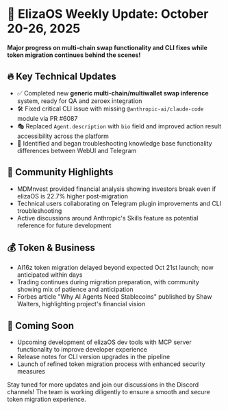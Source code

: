 # 🚀 ElizaOS Weekly Update: October 20-26, 2025

**Major progress on multi-chain swap functionality and CLI fixes while token migration continues behind the scenes!**

## 🔥 Key Technical Updates
- ✅ Completed new **generic multi-chain/multiwallet swap inference** system, ready for QA and zeroex integration
- 🛠️ Fixed critical CLI issue with missing `@anthropic-ai/claude-code` module via PR #6087
- 🎭 Replaced `Agent.description` with `bio` field and improved action result accessibility across the platform
- 🧠 Identified and began troubleshooting knowledge base functionality differences between WebUI and Telegram

## 💬 Community Highlights
- MDMnvest provided financial analysis showing investors break even if elizaOS is 22.7% higher post-migration 
- Technical users collaborating on Telegram plugin improvements and CLI troubleshooting
- Active discussions around Anthropic's Skills feature as potential reference for future development

## 💰 Token & Business
- AI16z token migration delayed beyond expected Oct 21st launch; now anticipated within days
- Trading continues during migration preparation, with community showing mix of patience and anticipation
- Forbes article "Why AI Agents Need Stablecoins" published by Shaw Walters, highlighting project's financial vision

## 🔮 Coming Soon
- Upcoming development of elizaOS dev tools with MCP server functionality to improve developer experience
- Release notes for CLI version upgrades in the pipeline
- Launch of refined token migration process with enhanced security measures

Stay tuned for more updates and join our discussions in the Discord channels! The team is working diligently to ensure a smooth and secure token migration experience.